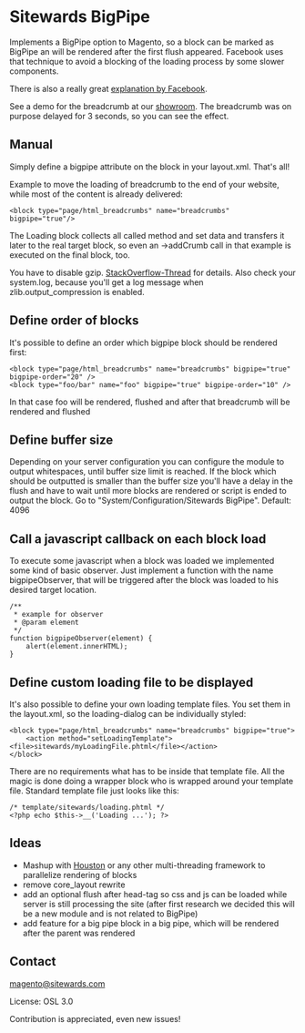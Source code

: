 Sitewards BigPipe
=================

Implements a BigPipe option to Magento, so a block can be marked as BigPipe an will be rendered after the first flush appeared.
Facebook uses that technique to avoid a blocking of the loading process by some slower components.

There is also a really great [explanation by Facebook](https://www.facebook.com/note.php?note_id=389414033919).

See a demo for the breadcrumb at our [showroom](http://bigpipe.sitewards.net/index.php/sony-vaio-vgn-txn27n-b-11-1-notebook-pc.html).
The breadcrumb was on purpose delayed for 3 seconds, so you can see the effect.

Manual
------------------
Simply define a bigpipe attribute on the block in your layout.xml. That's all!

Example to move the loading of breadcrumb to the end of your website, while most of the content is already delivered:

    <block type="page/html_breadcrumbs" name="breadcrumbs" bigpipe="true"/>

The Loading block collects all called method and set data and transfers it later to the real target block, so even an ->addCrumb call in that example is executed on the final block, too.

You have to disable gzip. [StackOverflow-Thread](http://stackoverflow.com/questions/4870697/php-flush-that-works-even-in-nginx) for details.
Also check your system.log, because you'll get a log message when zlib.output_compression is enabled.

Define order of blocks
----------------------
It's possible to define an order which bigpipe block should be rendered first:

    <block type="page/html_breadcrumbs" name="breadcrumbs" bigpipe="true" bigpipe-order="20" />
    <block type="foo/bar" name="foo" bigpipe="true" bigpipe-order="10" />

In that case foo will be rendered, flushed and after that breadcrumb will be rendered and flushed

Define buffer size
------------------
Depending on your server configuration you can configure the module to output whitespaces, until buffer size limit is reached. If the block which should be outputted is smaller than the buffer size you'll have a delay in the flush and have to wait until more blocks are rendered or script is ended to output the block. Go to "System/Configuration/Sitewards BigPipe". Default: 4096

Call a javascript callback on each block load
---------------------------------------------
To execute some javascript when a block was loaded we implemented some kind of basic observer. Just implement a function with the name bigpipeObserver, that will be triggered after the block was loaded to his desired target location.

    /**
     * example for observer
     * @param element
     */
    function bigpipeObserver(element) {
        alert(element.innerHTML);
    }

Define custom loading file to be displayed
------------------------------------------
It's also possible to define your own loading template files. You set them in the layout.xml, so the loading-dialog can be individually styled:

    <block type="page/html_breadcrumbs" name="breadcrumbs" bigpipe="true">
        <action method="setLoadingTemplate"><file>sitewards/myLoadingFile.phtml</file></action>
    </block>

There are no requirements what has to be inside that template file. All the magic is done doing a wrapper block who is wrapped around your template file. Standard template file just looks like this:

    /* template/sitewards/loading.phtml */
    <?php echo $this->__('Loading ...'); ?>

Ideas
------------------
* Mashup with [Houston](https://github.com/airbone42/Houston) or any other multi-threading framework to parallelize rendering of blocks
* remove core_layout rewrite
* add an optional flush after head-tag so css and js can be loaded while server is still processing the site (after first research we decided this will be a new module and is not related to BigPipe)
* add feature for a big pipe block in a big pipe, which will be rendered after the parent was rendered

Contact
------------------
magento@sitewards.com

License: OSL 3.0

Contribution is appreciated, even new issues!